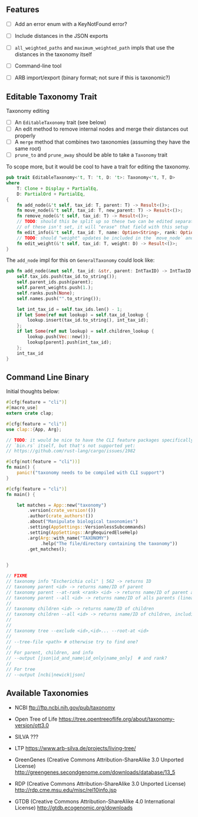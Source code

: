 Features
--------

 - [ ] Add an error enum with a KeyNotFound error?
 - [ ] Include distances in the JSON exports
 - [ ] `all_weighted_paths` and `maximum_weighted_path` impls that use the distances in the taxonomy itself
 - [ ] Command-line tool
 - [ ] ARB import/export (binary format; not sure if this is taxonomic?)



Editable Taxonomy Trait
-----------------------

Taxonomy editing
 - [ ] An `EditableTaxonomy` trait (see below)
 - [ ] An edit method to remove internal nodes and merge their distances out properly
 - [ ] A `merge` method that combines two taxonomies (assuming they have the same root)
 - [ ] `prune_to` and `prune_away` should be able to take a `Taxonomy` trait

To scope more, but it would be cool to have a trait for editing the taxonomy.

```rust
pub trait EditableTaxonomy<'t, T: 't, D: 't>: Taxonomy<'t, T, D>
where
    T: Clone + Display + PartialEq,
    D: PartialOrd + PartialEq,
{
    fn add_node(&'t self, tax_id: T, parent: T) -> Result<()>;
    fn move_node(&'t self, tax_id: T, new_parent: T) -> Result<()>;
    fn remove_node(&'t self, tax_id: T) -> Result<()>;
    // TODO: should this be split up so these two can be edited separately? if one
    // of these isn't set, it will "erase" that field with this setup
    fn edit_info(&'t self, tax_id: T, name: Option<String>, rank: Option<TaxRank>) -> Result<()>;
    // TODO: should "weight" updates be included in the `move_node` and `add_node` above?
    fn edit_weight(&'t self, tax_id: T, weight: D) -> Result<()>;
}
```

The `add_node` impl for this on `GeneralTaxonomy` could look like:
```rust
pub fn add_node(&mut self, tax_id: &str, parent: IntTaxID) -> IntTaxID {
    self.tax_ids.push(tax_id.to_string());
    self.parent_ids.push(parent);
    self.parent_weights.push(1.);
    self.ranks.push(None);
    self.names.push("".to_string());

    let int_tax_id = self.tax_ids.len() - 1;
    if let Some(ref mut lookup) = self.tax_id_lookup {
        lookup.insert(tax_id.to_string(), int_tax_id);
    };
    if let Some(ref mut lookup) = self.children_lookup {
        lookup.push(Vec::new());
        lookup[parent].push(int_tax_id);
    };
    int_tax_id
}
```


Command Line Binary
-------------------

Initial thoughts below:
```rust
#[cfg(feature = "cli")]
#[macro_use]
extern crate clap;

#[cfg(feature = "cli")]
use clap::{App, Arg};

// TODO: it would be nice to have the CLI feature packages specifically for the
// `bin.rs` itself, but that's not supported yet:
// https://github.com/rust-lang/cargo/issues/1982

#[cfg(not(feature = "cli"))]
fn main() {
    panic!("taxonomy needs to be compiled with CLI support")
}

#[cfg(feature = "cli")]
fn main() {

    let matches = App::new("taxonomy")
        .version(crate_version!())
        .author(crate_authors!())
        .about("Manipulate biological taxonomies")
        .setting(AppSettings::VersionlessSubcommands)
        .setting(AppSettings::ArgRequiredElseHelp)
        .arg(Arg::with_name("TAXONOMY")
             .help("The file/directory containing the taxonomy"))
        .get_matches();

    
}

// FIXME
// taxonomy info "Escherichia coli" | 562 -> returns ID 
// taxonomy parent <id> -> returns name/ID of parent
// taxonomy parent --at-rank <rank> <id> -> returns name/ID of parent at that rank
// taxonomy parent --all <id> -> returns name/ID of alls parents (lineage)
//
// taxonomy children <id> -> returns name/ID of children
// taxonomy children --all <id> -> returns name/ID of children, including children of children, etc
//
//
// taxonomy tree --exclude <id>,<id>... --root-at <id>
//
// --tree-file <path> # otherwise try to find one?
// 
// For parent, children, and info
// --output [json|id_and_name|id_only|name_only]  # and rank?
// 
// For tree
// --output [ncbi|newick|json]
```


Available Taxonomies
--------------------

- NCBI
ftp://ftp.ncbi.nih.gov/pub/taxonomy

- Open Tree of Life
https://tree.opentreeoflife.org/about/taxonomy-version/ott3.0

- SILVA
???

- LTP
https://www.arb-silva.de/projects/living-tree/

- GreenGenes (Creative Commons Attribution-ShareAlike 3.0 Unported License)
http://greengenes.secondgenome.com/downloads/database/13_5

- RDP (Creative Commons Attribution-ShareAlike 3.0 Unported License)
http://rdp.cme.msu.edu/misc/rel10info.jsp

- GTDB (Creative Commons Attribution-ShareAlike 4.0 International License)
http://gtdb.ecogenomic.org/downloads
